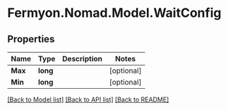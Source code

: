 # Fermyon.Nomad.Model.WaitConfig

## Properties

Name | Type | Description | Notes
------------ | ------------- | ------------- | -------------
**Max** | **long** |  | [optional] 
**Min** | **long** |  | [optional] 

[[Back to Model list]](../README.md#documentation-for-models) [[Back to API list]](../README.md#documentation-for-api-endpoints) [[Back to README]](../README.md)

